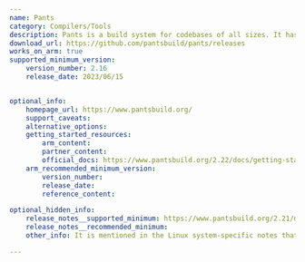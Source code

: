 ```yaml
---
name: Pants
category: Compilers/Tools
description: Pants is a build system for codebases of all sizes. It has explicit dependency modeling, shared result caching, fine-grained invalidation, concurrent execution, unified interface for multiple tools and languages, extensibility and customizability via a plugin API.
download_url: https://github.com/pantsbuild/pants/releases
works_on_arm: true
supported_minimum_version:
    version_number: 2.16
    release_date: 2023/06/15


optional_info:
    homepage_url: https://www.pantsbuild.org/
    support_caveats:
    alternative_options:
    getting_started_resources:
        arm_content:
        partner_content:
        official_docs: https://www.pantsbuild.org/2.22/docs/getting-started
    arm_recommended_minimum_version:
        version_number:
        release_date:
        reference_content:

optional_hidden_info:
    release_notes__supported_minimum: https://www.pantsbuild.org/2.21/docs/getting-started/prerequisites#linux
    release_notes__recommended_minimum:
    other_info: It is mentioned in the Linux system-specific notes that Pants 2.16 is distributed for Linux x86_64 and ARM64. Earlier versions are only distributed for Linux x86_64. Also, AArch64 wheels at Pypi are available from v2.16 onwards.

---
```

